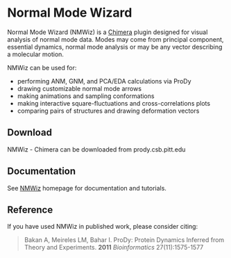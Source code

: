 Normal Mode Wizard
==================

Normal Mode Wizard (NMWiz) is a [Chimera](https://www.cgl.ucsf.edu/chimera/) plugin designed for visual analysis of normal mode data. Modes may come from principal component, essential dynamics, normal mode analysis or may be any vector describing a molecular motion.

NMWiz can be used for:

* performing ANM, GNM, and PCA/EDA calculations via ProDy
* drawing customizable normal mode arrows
* making animations and sampling conformations
* making interactive square-fluctuations and cross-correlations plots
* comparing pairs of structures and drawing deformation vectors

Download
--------

NMWiz - Chimera can be downloaded from prody.csb.pitt.edu

Documentation
-------------

See [NMWiz](http://prody.csb.pitt.edu/nmwiz/) homepage for documentation and tutorials.

Reference
---------

If you have used NMWiz in published work, please consider citing:

> Bakan A, Meireles LM, Bahar I. ProDy: Protein Dynamics Inferred from Theory and Experiments. **2011** *Bioinformatics* 27(11):1575-1577


[VMD]: http://www.ks.uiuc.edu/Research/vmd/
[NMWiz]: http://www.csb.pitt.edu/NMWiz
